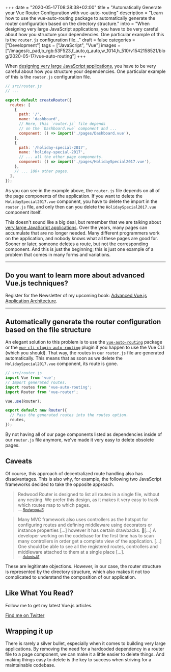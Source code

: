 +++
date = "2020-05-17T08:38:38+02:00"
title = "Automatically Generate your Vue Router Configuration with vue-auto-routing"
description = "Learn how to use the vue-auto-routing package to automatically generate the router configuration based on the directory structure."
intro = "When designing very large JavaScript applications, you have to be very careful about how you structure your dependencies. One particular example of this is the `router.js` configuration file..."
draft = false
categories = ["Development"]
tags = ["JavaScript", "Vue"]
images = ["/images/c_pad,b_rgb:53F523,f_auto,q_auto,w_1014,h_510/v1542158521/blog/2020-05-17/vue-auto-routing"]
+++

When [designing very large JavaScript applications](https://medium.com/@cramforce/designing-very-large-javascript-applications-6e013a3291a3), you have to be very careful about how you structure your dependencies. One particular example of this is the `router.js` configuration file.

```js
// src/router.js
// ...

export default createRouter({
  routes: [
    {
      path: '/',
      name: 'dashboard',
      // Here, this `router.js` file depends
      // on the `Dashboard.vue` component and ...
      component: () => import('./pages/Dashboard.vue'),
    },
    {
      path: '/holiday-special-2017',
      name: 'holiday-special-2017',
      // ... all the other page components.
      component: () => import('./pages/HolidaySpecial2017.vue'),
    },
    // ... 100+ other pages.
  ],
});
```

As you can see in the example above, the `router.js` file depends on all of the page components of the application. If you want to delete the `HolidaySpecial2017.vue` component, you have to delete the import in the `router.js` file, and only then can you delete the `HolidaySpecial2017.vue` component itself.

This doesn't sound like a big deal, but remember that we are talking about [very large JavaScript applications](https://medium.com/@cramforce/designing-very-large-javascript-applications-6e013a3291a3). Over the years, many pages can accumulate that are no longer needed. Many different programmers work on the application, and nobody knows what all these pages are good for. Sooner or later, someone deletes a route, but not the corresponding component. And this is just the beginning; this is just one example of a problem that comes in many forms and variations.

<div>
  <hr class="c-hr">
  <div class="c-service-info">
    <h2>Do you want to learn more about advanced Vue.js techniques?</h2>
    <p class="c-service-info__body">
      Register for the Newsletter of my upcoming book: <a class="c-anchor" href="https://oberlehner.us20.list-manage.com/subscribe?u=8476a98c5640f6c7b5530ea57&id=8b26bf120b" data-event-category="link" data-event-action="click: newsletter" data-event-label="Newsletter (article content)">Advanced Vue.js Application Architecture</a>.
    </p>
  </div>
  <hr class="c-hr">
</div>

## Automatically generate the router configuration based on the file structure

An elegant solution to this problem is to use the [`vue-auto-routing`](https://github.com/ktsn/vue-auto-routing) package or the [`vue-cli-plugin-auto-routing`](https://github.com/ktsn/vue-cli-plugin-auto-routing) plugin if you happen to use the Vue CLI (which you should). That way, the  routes in our `router.js` file are generated automatically. This means that as soon as we delete the `HolidaySpecial2017.vue` component, its route is gone.

```js
// src/router.js
import Vue from 'vue';
// Import generated routes.
import routes from 'vue-auto-routing';
import Router from 'vue-router';

Vue.use(Router);

export default new Router({
  // Pass the generated routes into the routes option.
  routes,
});
```

By not having all of our page components listed as dependencies inside of our  `router.js` file anymore, we've made it very easy to delete obsolete pages.

## Caveats

Of course, this approach of decentralized route handling also has disadvantages. This is also why, for example, the following two JavaScript frameworks decided to take the opposite approach.

<blockquote id="redwoodjs">
  Redwood Router is designed to list all routes in a single file, without any nesting. We prefer this design, as it makes it very easy to track which routes map to which pages.
  <footer>
    <cite>
      <small>— <a href="https://redwoodjs.com/guides/redwood-router.html#redwood-router">RedwoodJS</a></small>
    </cite>
  </footer>
</blockquote>

<blockquote id="adonisjs">
  Many MVC framework also uses controllers as the hotspot for configuring routes and defining middleware using decorators or instance properties [...] however it has certain drawbacks. [...] A developer working on the codebase for the first time has to scan many controllers in order get a complete view of the application. [...] One should be able to see all the registered routes, controllers and middleware attached to them at a single place [...].
  <footer>
    <cite>
      <small>— <a href="https://preview.adonisjs.com/guides/http/controllers">AdonisJS</a></small>
    </cite>
  </footer>
</blockquote>

These are legitimate objections. However, in our case, the router structure is represented by the directory structure, which also makes it not too complicated to understand the composition of our application.

<div class="c-content__broad">
  <div class="c-twitter-teaser">
    <div class="c-twitter-teaser__content">
      <h2 class="c-twitter-teaser__headline">Like What You Read?</h2>
      <p class="c-twitter-teaser__body">
        Follow me to get my latest Vue.js articles.
      </p>
      <a class="c-button c-button--outline c-twitter-teaser__button" rel="nofollow" href="https://twitter.com/maoberlehner" data-event-category="link" data-event-action="click: contact" data-event-label="Twitter (article content)">
        Find me on Twitter
      </a>
    </div>
  </div>
</div>

## Wrapping it up

There is rarely a silver bullet, especially when it comes to building very large applications. By removing the need for a hardcoded dependency in a router file to a page component, we can make it a little easier to delete things. And making things easy to delete is the key to success when striving for a maintainable codebase.
